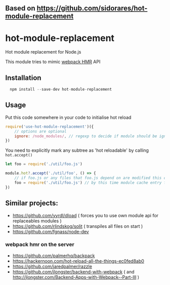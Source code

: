 ## Based on https://github.com/sidorares/hot-module-replacement

# hot-module-replacement

Hot module replacement for Node.js

This module tries to mimic [webpack HMR](https://webpack.js.org/api/hot-module-replacement/) API

## Installation

```js
  npm install --save-dev hot-module-replacement
```

## Usage

Put this code somewhere in your code to initialise hot reload

```js
require('use-hot-module-replacement')({
    // options are optional
    ignore: /node_modules/, // regexp to decide if module should be ignored; also can be a function accepting string and returning true/false
})
```

You need to explicitly mark any subtree as 'hot reloadable' by calling `hot.accept()`

```js
let foo = require('./util/foo.js')

module.hot?.accept('./util/foo', () => {
    // if foo.js or any files that foo.js depend on are modified this callback is invoked
    foo = require('./util/foo.js') // by this time module cache entry for 'foo' already cleaned and module reloaded, requiring again is the easiest way of geting reference to new module. We need to assign it to local foo variable to make our local code in this file aware of it.
})
```

## Similar projects:

-   https://github.com/yyrdl/dload ( forces you to use own module api for replaceables modules )
-   https://github.com/rlindskog/solit ( transpiles all files on start )
-   https://github.com/fgnass/node-dev

### webpack hmr on the server

-   https://github.com/palmerhq/backpack
-   https://hackernoon.com/hot-reload-all-the-things-ec0fed8ab0
-   https://github.com/jaredpalmer/razzle
-   https://github.com/jlongster/backend-with-webpack ( and http://jlongster.com/Backend-Apps-with-Webpack--Part-III )
